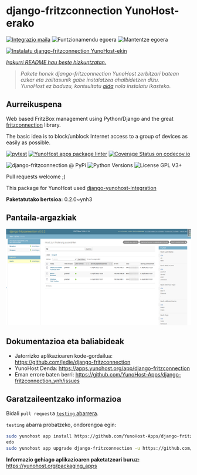 <!--
Ohart ongi: README hau automatikoki sortu da <https://github.com/YunoHost/apps/tree/master/tools/readme_generator>ri esker
EZ editatu eskuz.
-->

# django-fritzconnection YunoHost-erako

[![Integrazio maila](https://dash.yunohost.org/integration/django-fritzconnection.svg)](https://ci-apps.yunohost.org/ci/apps/django-fritzconnection/) ![Funtzionamendu egoera](https://ci-apps.yunohost.org/ci/badges/django-fritzconnection.status.svg) ![Mantentze egoera](https://ci-apps.yunohost.org/ci/badges/django-fritzconnection.maintain.svg)

[![Instalatu django-fritzconnection YunoHost-ekin](https://install-app.yunohost.org/install-with-yunohost.svg)](https://install-app.yunohost.org/?app=django-fritzconnection)

*[Irakurri README hau beste hizkuntzatan.](./ALL_README.md)*

> *Pakete honek django-fritzconnection YunoHost zerbitzari batean azkar eta zailtasunik gabe instalatzea ahalbidetzen dizu.*  
> *YunoHost ez baduzu, kontsultatu [gida](https://yunohost.org/install) nola instalatu ikasteko.*

## Aurreikuspena

Web based FritzBox management using Python/Django and the great [fritzconnection](https://github.com/kbr/fritzconnection) library.

The basic idea is to block/unblock Internet access to a group of devices as easily as possible.


[![pytest](https://github.com/YunoHost-Apps/django-fritzconnection_ynh/actions/workflows/pytest.yml/badge.svg?branch=master)](https://github.com/YunoHost-Apps/django-fritzconnection_ynh/actions/workflows/pytest.yml) [![YunoHost apps package linter](https://github.com/YunoHost-Apps/django-fritzconnection_ynh/actions/workflows/package_linter.yml/badge.svg)](https://github.com/YunoHost-Apps/django-fritzconnection_ynh/actions/workflows/package_linter.yml) [![Coverage Status on codecov.io](https://codecov.io/gh/YunoHost-Apps/django-fritzconnection_ynh/branch/master/graph/badge.svg)](https://codecov.io/gh/YunoHost-Apps/django-fritzconnection_ynh)

![django-fritzconnection @ PyPi](https://img.shields.io/pypi/v/django-fritzconnection?label=django-fritzconnection%20%40%20PyPi)
![Python Versions](https://img.shields.io/pypi/pyversions/django-fritzconnection)
![License GPL V3+](https://img.shields.io/pypi/l/django-fritzconnection)

Pull requests welcome ;)

This package for YunoHost used [django-yunohost-integration](https://github.com/YunoHost-Apps/django_yunohost_integration)


**Paketatutako bertsioa:** 0.2.0~ynh3

## Pantaila-argazkiak

![django-fritzconnection(r)en pantaila-argazkia](./doc/screenshots/screenshot.png)

## Dokumentazioa eta baliabideak

- Jatorrizko aplikazioaren kode-gordailua: <https://github.com/jedie/django-fritzconnection>
- YunoHost Denda: <https://apps.yunohost.org/app/django-fritzconnection>
- Eman errore baten berri: <https://github.com/YunoHost-Apps/django-fritzconnection_ynh/issues>

## Garatzaileentzako informazioa

Bidali `pull request`a [`testing` abarrera](https://github.com/YunoHost-Apps/django-fritzconnection_ynh/tree/testing).

`testing` abarra probatzeko, ondorengoa egin:

```bash
sudo yunohost app install https://github.com/YunoHost-Apps/django-fritzconnection_ynh/tree/testing --debug
edo
sudo yunohost app upgrade django-fritzconnection -u https://github.com/YunoHost-Apps/django-fritzconnection_ynh/tree/testing --debug
```

**Informazio gehiago aplikazioaren paketatzeari buruz:** <https://yunohost.org/packaging_apps>
